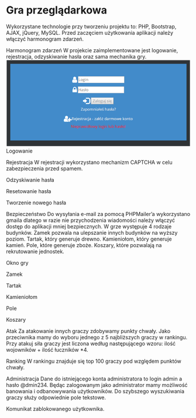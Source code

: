 # Gra przeglądarkowa
Wykorzystane technologie przy tworzeniu projektu to: PHP, Bootstrap, AJAX, jQuery, MySQL. Przed zaczęciem użytkowania aplikacji należy włączyć harmonogram zdarzeń. 
 
Harmonogram zdarzeń
W projekcie zaimplementowane jest logowanie, rejestracja, odzyskiwanie hasła oraz sama mechanika gry. 
 ![Logowanie](/img/logowanie.png)
Logowanie
 
Rejestracja
W rejestracji wykorzystano mechanizm CAPTCHA w celu zabezpieczenia przed spamem.
 
Odzyskiwanie hasła
 
Resetowanie hasła
 
Tworzenie nowego hasła
 
Bezpieczeństwo
 Do wysyłania e-mail za pomocą PHPMailer’a wykorzystano gmaila dlatego w razie nie przychodzenia wiadomości należy włączyć dostęp do aplikacji mniej bezpiecznych. W grze występuje 4 rodzaje budynków. Zamek pozwala na ulepszanie innych budynków na wyższy poziom. Tartak, który generuje drewno. Kamieniołom, który generuje kamień. Pole, które generuje zboże. Koszary, które pozwalają na rekrutowanie jednostek. 
 
Okno gry
 
Zamek
 
Tartak
 
Kamieniołom
 
Pole
 
Koszary
 
Atak
Za atakowanie innych graczy zdobywamy punkty chwały. Jako przeciwnika mamy do wyboru jednego z 5 najbliższych graczy w rankingu. Przy atakuj siła graczy jest liczona według następującego wzoru: ilość wojowników + ilość łuczników *4.
 
Ranking
W rankingu znajduje się top 100 graczy pod względem punktów chwały.
 
Administracja
Dane do istniejącego konta administratora to login admin a hasło @dmin234. Będąc zalogowanym jako administrator mamy możliwość banowania i odbanowywania użytkowników. Do szybszego wyszukiwania graczy służy odpowiednie pole tekstowe.
 
Komunikat zablokowanego użytkownika.

